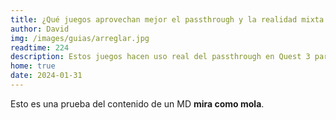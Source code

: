 ```yaml
---
title: ¿Qué juegos aprovechan mejor el passthrough y la realidad mixta de Quest 3?
author: David
img: /images/guias/arreglar.jpg
readtime: 224
description: Estos juegos hacen uso real del passthrough en Quest 3 para mezclar el mundo real y virtual.
home: true
date: 2024-01-31
---
```

Esto es una prueba del contenido de un MD **mira como mola**.